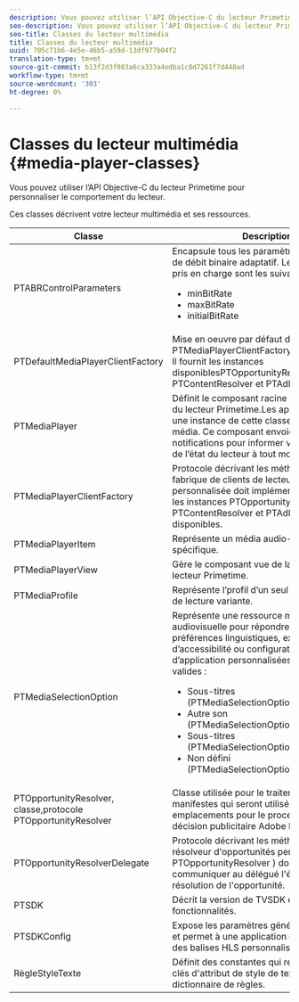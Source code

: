 ```yaml
---
description: Vous pouvez utiliser l’API Objective-C du lecteur Primetime pour personnaliser le comportement du lecteur.
seo-description: Vous pouvez utiliser l’API Objective-C du lecteur Primetime pour personnaliser le comportement du lecteur.
seo-title: Classes du lecteur multimédia
title: Classes du lecteur multimédia
uuid: 705c71b6-4e5e-46b5-a59d-13df977b04f2
translation-type: tm+mt
source-git-commit: b13f2d3f083a6ca333a4edba1c8d7261f7d448ad
workflow-type: tm+mt
source-wordcount: '303'
ht-degree: 0%

---
```



# Classes du lecteur multimédia {#media-player-classes}

Vous pouvez utiliser l’API Objective-C du lecteur Primetime pour personnaliser le comportement du lecteur.

Ces classes décrivent votre lecteur multimédia et ses ressources.

| Classe | Description |
|---|---|
| PTABRControlParameters | Encapsule tous les paramètres de contrôle de débit binaire adaptatif. Les paramètres pris en charge sont les suivants :<ul><li>minBitRate</li><li>maxBitRate</li><li>initialBitRate</li></ul> |
| PTDefaultMediaPlayerClientFactory | Mise en oeuvre par défaut de PTMediaPlayerClientFactoryin dans TVSDK. Il fournit les instances disponiblesPTOpportunityResolver, PTContentResolver et PTAdPolicySelector. |
| PTMediaPlayer | Définit le composant racine de la structure du lecteur Primetime.Les applications créent une instance de cette classe pour lire un média. Ce composant envoie des notifications pour informer votre application de l’état du lecteur à tout moment. |
| PTMediaPlayerClientFactory | Protocole décrivant les méthodes qu’une fabrique de clients de lecteur de médias personnalisée doit implémenter pour fournir les instances PTOpportunityResolver, PTContentResolver et PTAdPolicySelector disponibles. |
| PTMediaPlayerItem | Représente un média audio-vidéo spécifique. |
| PTMediaPlayerView | Gère le composant vue de la structure du lecteur Primetime. |
| PTMediaProfile | Représente l’profil d’un seul flux dans la liste de lecture variante. |
| PTMediaSelectionOption | Représente une ressource multimédia audiovisuelle pour répondre à différentes préférences linguistiques, exigences d’accessibilité ou configurations d’application personnalisées. Types d&#39;option valides :<ul><li>Sous-titres (PTMediaSelectionOptionTypeSubtitle)</li><li>Autre son (PTMediaSelectionOptionTypeAudio)</li><li>Sous-titres (PTMediaSelectionOptionTypeCC)</li><li>Non défini (PTMediaSelectionOptionTypeUndefined)</li></ul> |
| PTOpportunityResolver, classe,protocole PTOpportunityResolver | Classe utilisée pour le traitement d’indices manifestes qui seront utilisés comme emplacements pour le processus de prise de décision publicitaire Adobe Primetime. |
| PTOpportunityResolverDelegate | Protocole décrivant les méthodes que le résolveur d&#39;opportunités personnalisé ( PTOpportunityResolver ) doit utiliser pour communiquer au délégué l&#39;état de la résolution de l&#39;opportunité. |
| PTSDK | Décrit la version de TVSDK et ses fonctionnalités. |
| PTSDKConfig | Expose les paramètres généraux de TVSDK et permet à une application de s’abonner à des balises HLS personnalisées. |
| RègleStyleTexte | Définit des constantes qui représentent les clés d&#39;attribut de style de texte qui forment le dictionnaire de règles. |
